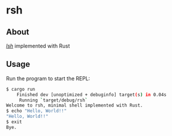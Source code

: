 # rsh
## About
[*lsh*](https://github.com/brenns10/lsh) implemented with Rust

## Usage
Run the program to start the REPL:

```bash
$ cargo run
    Finished dev [unoptimized + debuginfo] target(s) in 0.04s
     Running `target/debug/rsh`
Welcome to rsh, minimal shell implemented with Rust.
$ echo "Hello, World!!"
"Hello, World!!"
$ exit
Bye.

```

